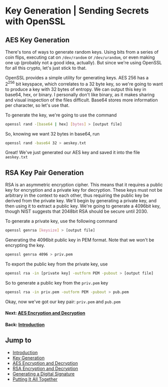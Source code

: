 # Key Generation | Sending Secrets with OpenSSL

## AES Key Generation

There's tons of ways to generate random keys. Using bits from a series of coin flips, executing cat on `/dev/random` or `/dev/urandom`, or even making one up (probably not a good idea, actually). But since we're using OpenSSL for all this crypto, let's just stick to that.

OpenSSL provides a simple utility for generating keys. AES 256 has a 2<sup>256</sup> bit keyspace, which correlates to a 32 byte key, so we're going to want to produce a key with 32 bytes of entropy. We can output this key in base64, hex, or binary. I personally don't like binary, as it makes sharing and visual inspection of the files difficult. Base64 stores more information per character, so let's use that.

To generate the key, we're going to use the command

```bash
openssl rand -[base64 | hex] [bytes] > [output file]
```

So, knowing we want 32 bytes in base64, run

```bash
openssl rand -base64 32 > aeskey.txt
```

Great! We've just generated our AES key and saved it into the file `aeskey.txt`

## RSA Key Pair Generation

RSA is an asymmetric encryption cipher. This means that it requires a public key for encryption and a private key for decryption. These keys must not be arbitrary in the context to each other, thus requiring the public key be derived from the private key. We'll begin by generating a private key, and then using it to extract a public key. We're going to generate a 4096bit key, though NIST suggests that 2048bit RSA should be secure until 2030.

To generate a private key, use the following command

```bash
openssl genrsa [keysize] > [output file]
```

Generating the 4096bit public key in PEM format. Note that we won't be encrypting the key.

```bash
openssl genrsa 4096 > priv.pem
```

To export the public key from the private key, use

```bash
openssl rsa -in [private key] -outform PEM -pubout > [output file]
```

So to generate a public key from the `priv.pem` key

```bash
openssl rsa -in priv.pem -outform PEM -pubout > pub.pem
```

Okay, now we've got our key pair: `priv.pem` and `pub.pem`

#### Next: [AES Encryption and Decryption](../../../posts/crypto/sending-secrets-aes-crypto)

#### Back: [Introduction](../../../posts/crypto/sending-secrets-getting-started)

## Jump to

* [Introduction](../../../posts/crypto/sending-secrets-getting-started)
* [Key Generation](../../../posts/crypto/sending-secrets-key-generation)
* [AES Encryption and Decryption](../../../posts/crypto/sending-secrets-aes-crypto)
* [RSA Encryption and Decryption](../../../posts/crypto/sending-secrets-rsa-crypto)
* [Generating a Digital Signature](../../../posts/crypto/sending-secrets-signatures)
* [Putting It All Together](../../../posts/crypto/sending-secrets-summary)

